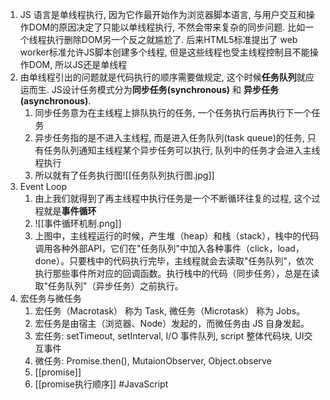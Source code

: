 1. JS 语言是单线程执行, 因为它作最开始作为浏览器脚本语言, 与用户交互和操作DOM的原因决定了只能以单线程执行, 不然会带来复杂的同步问题. 比如一个线程执行删除DOM另一个反之就尴尬了. 后来HTML5标准提出了 web worker标准允许JS脚本创建多个线程, 但是这些线程也受主线程控制且不能操作DOM, 所以JS还是单线程
2. 由单线程引出的问题就是代码执行的顺序需要做规定, 这个时候**任务队列**就应运而生. JS设计任务模式分为**同步任务(synchronous)** 和 **异步任务(asynchronous)**. 
	1. 同步任务意为在主线程上排队执行的任务, 一个任务执行后再执行下一个任务
	2. 异步任务指的是不进入主线程, 而是进入任务队列(task queue)的任务, 只有任务队列通知主线程某个异步任务可以执行, 队列中的任务才会进入主线程执行
	3. 所以就有了任务执行图![[任务队列执行图.jpg]]
3. Event Loop 
	1. 由上我们就得到了再主线程中执行任务是一个不断循环往复的过程, 这个过程就是**事件循环**
	2. ![[事件循环机制.png]]
	3. 上图中，主线程运行的时候，产生堆（heap）和栈（stack），栈中的代码调用各种外部API，它们在"任务队列"中加入各种事件（click，load，done）。只要栈中的代码执行完毕，主线程就会去读取"任务队列"，依次执行那些事件所对应的回调函数。执行栈中的代码（同步任务），总是在读取"任务队列"（异步任务）之前执行。
4. 宏任务与微任务
	1.  宏任务（Macrotask） 称为 Task, 微任务（Microtask） 称为 Jobs。
	2.  宏任务是由宿主（浏览器、Node）发起的，而微任务由 JS 自身发起。
	3.  宏任务: setTimeout, setInterval, I/O 事件队列, script 整体代码块, UI交互事件
	4.  微任务: Promise.then(),  MutaionObserver,  Object.observe
	5.  [[promise]]
	6.  [[promise执行顺序]]
#JavaScript 